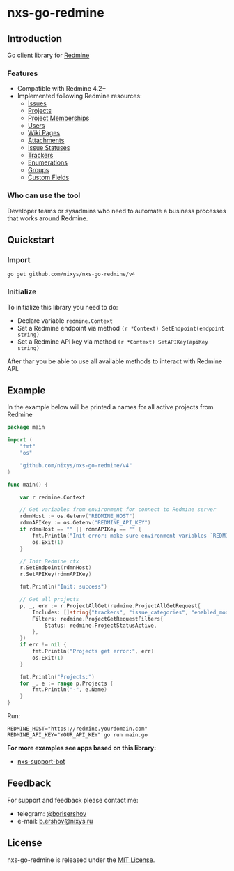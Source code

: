 # nxs-go-redmine

## Introduction

Go client library for [Redmine](https://www.redmine.org)

### Features

- Compatible with Redmine 4.2+
- Implemented following Redmine resources:
  - [Issues](https://www.redmine.org/projects/redmine/wiki/Rest_Issues)
  - [Projects](https://www.redmine.org/projects/redmine/wiki/Rest_Projects)
  - [Project Memberships](https://www.redmine.org/projects/redmine/wiki/Rest_Memberships)
  - [Users](https://www.redmine.org/projects/redmine/wiki/Rest_Users)
  - [Wiki Pages](https://www.redmine.org/projects/redmine/wiki/Rest_WikiPages)
  - [Attachments](https://www.redmine.org/projects/redmine/wiki/Rest_Attachments)
  - [Issue Statuses](https://www.redmine.org/projects/redmine/wiki/Rest_IssueStatuses)
  - [Trackers](https://www.redmine.org/projects/redmine/wiki/Rest_Trackers)
  - [Enumerations](https://www.redmine.org/projects/redmine/wiki/Rest_Enumerations)
  - [Groups](https://www.redmine.org/projects/redmine/wiki/Rest_Groups)
  - [Custom Fields](https://www.redmine.org/projects/redmine/wiki/Rest_CustomFields)

### Who can use the tool

Developer teams or sysadmins who need to automate a business processes that works around Redmine.

## Quickstart

### Import

```
go get github.com/nixys/nxs-go-redmine/v4
```

### Initialize

To initialize this library you need to do:
- Declare variable `redmine.Context`
- Set a Redmine endpoint via method `(r *Context) SetEndpoint(endpoint string)`
- Set a Redmine API key via method `(r *Context) SetAPIKey(apiKey string)`

After thar you be able to use all available methods to interact with Redmine API.

## Example

In the example below will be printed a names for all active projects from Redmine

```go
package main

import (
	"fmt"
	"os"

	"github.com/nixys/nxs-go-redmine/v4"
)

func main() {

	var r redmine.Context

	// Get variables from environment for connect to Redmine server 
	rdmnHost := os.Getenv("REDMINE_HOST")
	rdmnAPIKey := os.Getenv("REDMINE_API_KEY")
	if rdmnHost == "" || rdmnAPIKey == "" {
		fmt.Println("Init error: make sure environment variables `REDMINE_HOST` and `REDMINE_API_KEY` are defined")
		os.Exit(1)
	}

	// Init Redmine ctx 
	r.SetEndpoint(rdmnHost)
	r.SetAPIKey(rdmnAPIKey)

	fmt.Println("Init: success")

	// Get all projects 
	p, _, err := r.ProjectAllGet(redmine.ProjectAllGetRequest{
		Includes: []string{"trackers", "issue_categories", "enabled_modules"},
		Filters: redmine.ProjectGetRequestFilters{
			Status: redmine.ProjectStatusActive,
		},
	})
	if err != nil {
		fmt.Println("Projects get error:", err)
		os.Exit(1)
	}

	fmt.Println("Projects:")
	for _, e := range p.Projects {
		fmt.Println("-", e.Name)
	}
}
```

Run:

```
REDMINE_HOST="https://redmine.yourdomain.com" REDMINE_API_KEY="YOUR_API_KEY" go run main.go
```

**For more examples see apps based on this library:**
- [nxs-support-bot](https://github.com/nixys/nxs-support-bot)

## Feedback

For support and feedback please contact me:
- telegram: [@borisershov](https://t.me/borisershov)
- e-mail: b.ershov@nixys.ru

## License

nxs-go-redmine is released under the [MIT License](LICENSE).
